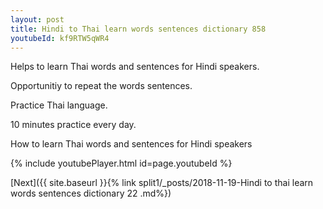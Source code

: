 ```yaml
---
layout: post
title: Hindi to Thai learn words sentences dictionary 858 
youtubeId: kf9RTW5qWR4
---
```

 
 
Helps to learn Thai words and sentences for Hindi speakers.

Opportunitiy to repeat the words sentences. 

Practice Thai language. 
 
10 minutes practice every day. 
 
How to learn Thai words and sentences for Hindi speakers 
 
{% include youtubePlayer.html id=page.youtubeId %}
 
 
[Next]({{ site.baseurl }}{% link  split1/_posts/2018-11-19-Hindi to thai learn words sentences dictionary 22 .md%})
 
